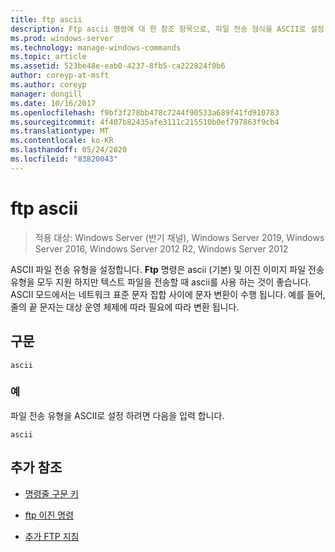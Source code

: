 ```yaml
---
title: ftp ascii
description: Ftp ascii 명령에 대 한 참조 항목으로, 파일 전송 형식을 ASCII로 설정 합니다.
ms.prod: windows-server
ms.technology: manage-windows-commands
ms.topic: article
ms.assetid: 523be48e-eab0-4237-8fb5-ca222824f0b6
author: coreyp-at-msft
ms.author: coreyp
manager: dongill
ms.date: 10/16/2017
ms.openlocfilehash: f9bf3f278bb478c7244f90533a689f41fd910783
ms.sourcegitcommit: 4f407b82435afe3111c215510b0ef797863f9cb4
ms.translationtype: MT
ms.contentlocale: ko-KR
ms.lasthandoff: 05/24/2020
ms.locfileid: "83820043"
---
```

# <a name="ftp-ascii"></a>ftp ascii

> 적용 대상: Windows Server (반기 채널), Windows Server 2019, Windows Server 2016, Windows Server 2012 R2, Windows Server 2012

ASCII 파일 전송 유형을 설정합니다. **Ftp** 명령은 ascii (기본) 및 이진 이미지 파일 전송 유형을 모두 지원 하지만 텍스트 파일을 전송할 때 ascii를 사용 하는 것이 좋습니다. ASCII 모드에서는 네트워크 표준 문자 집합 사이에 문자 변환이 수행 됩니다. 예를 들어, 줄의 끝 문자는 대상 운영 체제에 따라 필요에 따라 변환 됩니다.

## <a name="syntax"></a>구문

```
ascii
```

### <a name="examples"></a>예

파일 전송 유형을 ASCII로 설정 하려면 다음을 입력 합니다.

```
ascii
```

## <a name="additional-references"></a>추가 참조

- [명령줄 구문 키](command-line-syntax-key.md)

- [ftp 이진 명령](ftp-binary.md)

- [추가 FTP 지침](https://docs.microsoft.com/previous-versions/orphan-topics/ws.10/cc756013(v=ws.10))
